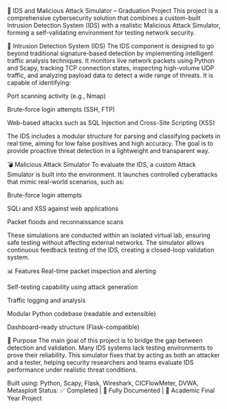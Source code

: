📌 IDS and Malicious Attack Simulator – Graduation Project
This project is a comprehensive cybersecurity solution that combines a custom-built Intrusion Detection System (IDS) with a realistic Malicious Attack Simulator, forming a self-validating environment for testing network security.

🔐 Intrusion Detection System (IDS)
The IDS component is designed to go beyond traditional signature-based detection by implementing intelligent traffic analysis techniques. It monitors live network packets using Python and Scapy, tracking TCP connection states, inspecting high-volume UDP traffic, and analyzing payload data to detect a wide range of threats.
It is capable of identifying:

Port scanning activity (e.g., Nmap)

Brute-force login attempts (SSH, FTP)

Web-based attacks such as SQL Injection and Cross-Site Scripting (XSS)

The IDS includes a modular structure for parsing and classifying packets in real time, aiming for low false positives and high accuracy. The goal is to provide proactive threat detection in a lightweight and transparent way.

💣 Malicious Attack Simulator
To evaluate the IDS, a custom Attack Simulator is built into the environment. It launches controlled cyberattacks that mimic real-world scenarios, such as:

Brute-force login attempts

SQLi and XSS against web applications

Packet floods and reconnaissance scans

These simulations are conducted within an isolated virtual lab, ensuring safe testing without affecting external networks. The simulator allows continuous feedback testing of the IDS, creating a closed-loop validation system.

📊 Features
Real-time packet inspection and alerting

Self-testing capability using attack generation

Traffic logging and analysis

Modular Python codebase (readable and extensible)

Dashboard-ready structure (Flask-compatible)

🧠 Purpose
The main goal of this project is to bridge the gap between detection and validation. Many IDS systems lack testing environments to prove their reliability. This simulator fixes that by acting as both an attacker and a tester, helping security researchers and teams evaluate IDS performance under realistic threat conditions.

Built using: Python, Scapy, Flask, Wireshark, CICFlowMeter, DVWA, Metasploit
Status: ✅ Completed | 📁 Fully Documented | 🔬 Academic Final Year Project





